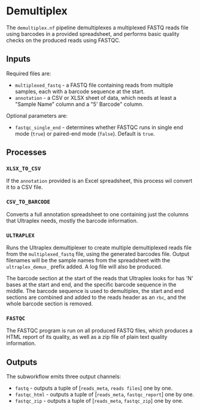 # Demultiplex

The `demultiplex.nf` pipeline demultiplexes a multiplexed FASTQ reads file using barcodes in a provided spreadsheet, and performs basic quality checks on the produced reads using FASTQC.

## Inputs

Required files are:

- `multiplexed_fastq` - a FASTQ file containing reads from multiple samples, each with a barcode sequence at the start.
- `annotation` - a CSV or XLSX sheet of data, which needs at least a "Sample Name" column and a "5' Barcode" column.

Optional parameters are:

- `fastqc_single_end` - determines whether FASTQC runs in single end mode (`true`) or paired-end mode (`false`). Default is `true`.

## Processes

### `XLSX_TO_CSV`

If the `annotation` provided is an Excel spreadsheet, this process wil convert it to a CSV file.

### `CSV_TO_BARCODE`

Converts a full annotation spreadsheet to one containing just the columns that Ultraplex needs, mostly the barcode information.

### `ULTRAPLEX`

Runs the Ultraplex demultiplexer to create multiple demultiplexed reads file from the `multiplexed_fastq` file, using the generated barcodes file. Output filenames will be the sample names from the spreadsheet with the `ultraplex_demux_` prefix added. A log file will also be produced.

 The barcode section at the start of the reads that Ultraplex looks for has 'N' bases at the start and end, and the specific barcode sequence in the middle. The barcode sequence is used to demultiplex, the start and end sections are combined and added to the reads header as an `rbc`, and the whole barcode section is removed.

### `FASTQC`

The FASTQC program is run on all produced FASTQ files, which produces a HTML report of its quality, as well as a zip file of plain text quality information.

## Outputs

The subworkflow emits three output channels:

- `fastq` - outputs a tuple of [`reads_meta`, `reads files`] one by one.
- `fastqc_html` - outputs a tuple of [`reads_meta`, `fastqc_report`] one by one.
- `fastqc_zip` - outputs a tuple of [`reads_meta`, `fastqc_zip`] one by one.
